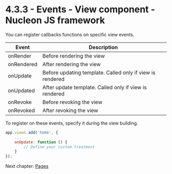 # 4.3.3 - Events - View component - Nucleon JS framework

You can register callbacks functions on specific view events.

| Event      | Description                                               |
|------------|-----------------------------------------------------------|
| onRender   | Before rendering the view                                 |
| onRendered | After rendering the view                                  |
| onUpdate   | Before updating template. Called only if view is rendered |
| onUpdated  | After update template. Called only if view is rendered    |
| onRevoke   | Before revoking the view                                  |
| onRevoked  | After revoking the view                                   |

To register on these events, specify it during the view building.

```javascript
app.views.add('home', {
    ...
    onUpdate: function () {
        // Define your custom treatment
    }
});
```

Next chapter: [Pages](https://github.com/moduleon/nucleon/blob/master/doc/4.Main-components/4.4.Pages.md)
